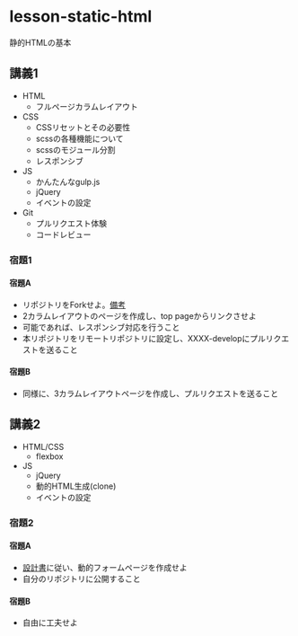 # lesson-static-html
静的HTMLの基本

## 講義1
- HTML
  - フルページカラムレイアウト
- CSS
  - CSSリセットとその必要性
  - scssの各種機能について
  - scssのモジュール分割
  - レスポンシブ
- JS
  - かんたんなgulp.js
  - jQuery
  - イベントの設定
- Git
  - プルリクエスト体験
  - コードレビュー

### 宿題1
#### 宿題A
- リポジトリをForkせよ。[備考](https://docs.google.com/presentation/d/1vXgGGzExrFi4H98YlAzjy4eWYFDTxZPRYfByY5UPkJM/edit?usp=sharing)
- 2カラムレイアウトのページを作成し、top pageからリンクさせよ
- 可能であれば、レスポンシブ対応を行うこと
- 本リポジトリをリモートリポジトリに設定し、XXXX-developにプルリクエストを送ること
#### 宿題B
- 同様に、3カラムレイアウトページを作成し、プルリクエストを送ること

## 講義2
- HTML/CSS
  - flexbox
- JS
  - jQuery
  - 動的HTML生成(clone)
  - イベントの設定
### 宿題2
#### 宿題A
- [設計書](https://drive.google.com/open?id=1s_X3pOz7WQ3UOSQ04_t0iFk9QsGJ7Jhs)に従い、動的フォームページを作成せよ
- 自分のリポジトリに公開すること
#### 宿題B
- 自由に工夫せよ
